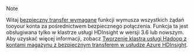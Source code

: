 > [!NOTE]
> Witaj [bezpieczny transfer wymagane](../articles/storage/common/storage-require-secure-transfer.md) funkcji wymusza wszystkich żądań tooyour konta za pośrednictwem bezpiecznego połączenia. Funkcja ta jest obsługiwana tylko w klastrze usługi HDInsight w wersji 3.6 lub nowszym. Aby uzyskać więcej informacji, zobacz [Tworzenie klastra usługi Hadoop z kontami magazynu z bezpiecznym transferem w usłudze Azure HDInsight](../articles/hdinsight/hdinsight-hadoop-create-linux-clusters-with-secure-transfer-storage.md).
